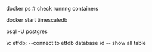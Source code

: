 docker ps # check runnng containers


docker start timescaledb


psql -U postgres

\c etfdb; --connect to etfdb database
\d -- show all table
